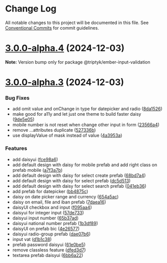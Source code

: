 # Change Log

All notable changes to this project will be documented in this file.
See [Conventional Commits](https://conventionalcommits.org) for commit guidelines.

# [3.0.0-alpha.4](https://github.com/TRIPTYK/ember-common-ui/compare/v3.0.0-alpha.3...v3.0.0-alpha.4) (2024-12-03)

**Note:** Version bump only for package @triptyk/ember-input-validation





# [3.0.0-alpha.3](https://github.com/TRIPTYK/ember-common-ui/compare/v3.0.0-alpha.2...v3.0.0-alpha.3) (2024-12-03)


### Bug Fixes

* add omit value and onChange in type for datepicker and radio ([8da1526](https://github.com/TRIPTYK/ember-common-ui/commit/8da1526642f18ce3c05a3823d9266f6706f709dc))
* make good for a11y and let just one theme to build faster daisy ([9de5e05](https://github.com/TRIPTYK/ember-common-ui/commit/9de5e05b1adcef966658d53527e77b9b85b34854))
* mobile number is not reset when change other input in form ([23566a4](https://github.com/TRIPTYK/ember-common-ui/commit/23566a496b8a68961947d33cebd8eaf115d4c6d3))
* remove ...attributes duplicate ([527336b](https://github.com/TRIPTYK/ember-common-ui/commit/527336b205e35c0a86c06e6784369547b889995e))
* use displayValue of mask instead of value ([4a3953a](https://github.com/TRIPTYK/ember-common-ui/commit/4a3953a28e6398a88db24b8617bc37d7f57a6aca))


### Features

* add daisyui ([fce98a6](https://github.com/TRIPTYK/ember-common-ui/commit/fce98a6d2d3aee0f864088193a3f21dcdafa0d88))
* add default design with daisy for mobile prefab and add right class on prefab mobile ([a7f3a7b](https://github.com/TRIPTYK/ember-common-ui/commit/a7f3a7bc5bf5deb7cff451c3d9e8843b86828f7e))
* add default design with daisy for select create prefab ([68bd7a4](https://github.com/TRIPTYK/ember-common-ui/commit/68bd7a4a5dc61edc34a7fba7ca6f534a6ddd44c6))
* add default design with daisy for select prefab ([dc5d513](https://github.com/TRIPTYK/ember-common-ui/commit/dc5d513e3603deecaf549986b1bdb1af54b159c5))
* add default design with daisy for select search prefab ([041eb36](https://github.com/TRIPTYK/ember-common-ui/commit/041eb36afc138fda0d8bc9f40052b78d56c2cb46))
* add prefab for datepicker ([bb4875c](https://github.com/TRIPTYK/ember-common-ui/commit/bb4875c53b6e82ad5890f99b851ed4c5d7d336c7))
* daisy on date picker range and currency ([654a5ac](https://github.com/TRIPTYK/ember-common-ui/commit/654a5ac31f8a566bd88de9a8d84295b5413fcaea))
* daisy on email, file and iban prefab ([7daea16](https://github.com/TRIPTYK/ember-common-ui/commit/7daea16d8ac59fed1af944ca3890c9ded5ebd924))
* daisyUI checkbox and input ([f095aa4](https://github.com/TRIPTYK/ember-common-ui/commit/f095aa4fe4520d5c5ccb5224b05e84345ab1f5d3))
* daisyui for integer input ([57de733](https://github.com/TRIPTYK/ember-common-ui/commit/57de733126c6802a87df375d2d8f3a3415d979d2))
* daisyui input number ([65b37ad](https://github.com/TRIPTYK/ember-common-ui/commit/65b37ade0ba9ec06408e3d0d00f2d31f583559a7))
* daisyui national number prefab ([1b3df89](https://github.com/TRIPTYK/ember-common-ui/commit/1b3df895c231e01c33568dbeb126234dd6e58bb1))
* daisyUI on prefab bic ([4e26577](https://github.com/TRIPTYK/ember-common-ui/commit/4e265774f9cad0bad5ea5902b6085ebe02e7f8c0))
* daisyui radio-group prefab ([dae07b6](https://github.com/TRIPTYK/ember-common-ui/commit/dae07b60948852da9770d37de13a1086dc06d289))
* input vat ([d1b1c38](https://github.com/TRIPTYK/ember-common-ui/commit/d1b1c3810fda38b106721d8fa984bdfa5da16fe4))
* prefab password daisyui ([61e0be5](https://github.com/TRIPTYK/ember-common-ui/commit/61e0be57c55170d72210ba44e928d6d6616f598b))
* remove classless feature ([dfed3d7](https://github.com/TRIPTYK/ember-common-ui/commit/dfed3d7226288bc84824f72f8f69174380604d97))
* textarea prefab daisyui ([6bb6a22](https://github.com/TRIPTYK/ember-common-ui/commit/6bb6a222873142584439dcd5aa6e5cebfd2c86e5))
